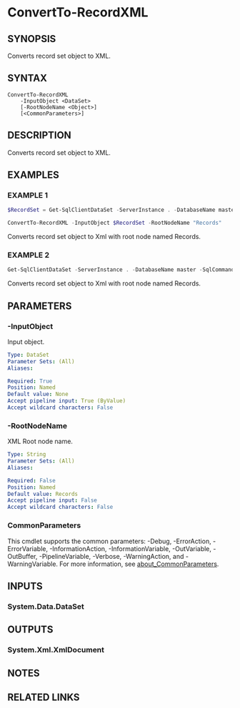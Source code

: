 ﻿---
external help file: MailTools-help.xml
Module Name: MailTools
online version:
schema: 2.0.0
---

# ConvertTo-RecordXML

## SYNOPSIS
Converts record set object to XML.

## SYNTAX

```
ConvertTo-RecordXML
	-InputObject <DataSet>
	[-RootNodeName <Object>]
	[<CommonParameters>]
```

## DESCRIPTION
Converts record set object to XML.

## EXAMPLES

### EXAMPLE 1
```powershell
$RecordSet = Get-SqlClientDataSet -ServerInstance . -DatabaseName master -SqlCommandText 'SELECT * FROM sys.tables;' -OutputAs DataRow

ConvertTo-RecordXML -InputObject $RecordSet -RootNodeName "Records"
```

Converts record set object to Xml with root node named Records.

### EXAMPLE 2
```powershell
Get-SqlClientDataSet -ServerInstance . -DatabaseName master -SqlCommandText 'SELECT * FROM sys.tables;' -OutputAs DataRow | ConvertTo-RecordXML -RootNodeName "Records"
```

Converts record set object to Xml with root node named Records.

## PARAMETERS

### -InputObject
Input object.

```yaml
Type: DataSet
Parameter Sets: (All)
Aliases:

Required: True
Position: Named
Default value: None
Accept pipeline input: True (ByValue)
Accept wildcard characters: False
```

### -RootNodeName
XML Root node name.

```yaml
Type: String
Parameter Sets: (All)
Aliases:

Required: False
Position: Named
Default value: Records
Accept pipeline input: False
Accept wildcard characters: False
```

### CommonParameters
This cmdlet supports the common parameters: -Debug, -ErrorAction, -ErrorVariable, -InformationAction, -InformationVariable, -OutVariable, -OutBuffer, -PipelineVariable, -Verbose, -WarningAction, and -WarningVariable. For more information, see [about_CommonParameters](http://go.microsoft.com/fwlink/?LinkID=113216).

## INPUTS

### System.Data.DataSet

## OUTPUTS

### System.Xml.XmlDocument

## NOTES

## RELATED LINKS
